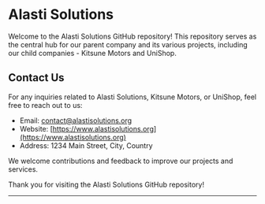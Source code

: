 # Alasti Solutions

Welcome to the Alasti Solutions GitHub repository! This repository serves as the central hub for our parent company and its various projects, including our child companies - Kitsune Motors and UniShop.

## Contact Us

For any inquiries related to Alasti Solutions, Kitsune Motors, or UniShop, feel free to reach out to us:

- Email: contact@alastisolutions.org
- Website: [https://www.alastisolutions.org](https://www.alastisolutions.org)
- Address: 1234 Main Street, City, Country

We welcome contributions and feedback to improve our projects and services.

Thank you for visiting the Alasti Solutions GitHub repository!

---

